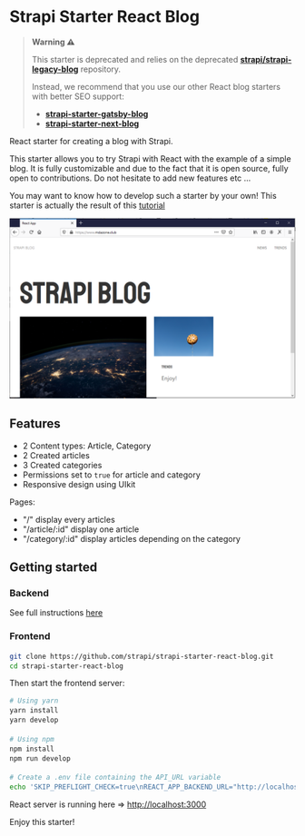 # Strapi Starter React Blog

> **Warning :warning:**
>
> This starter is deprecated and relies on the deprecated **[strapi/strapi-legacy-blog](https://github.com/strapi/strapi-legacy-blog)** repository.
>
> Instead, we recommend that you use our other React blog starters with better SEO support:
>
> * [**strapi-starter-gatsby-blog**](https://github.com/strapi/strapi-starter-gatsby-blog)
> * [**strapi-starter-next-blog**](https://github.com/strapi/strapi-starter-next-blog)

React starter for creating a blog with Strapi.

This starter allows you to try Strapi with React with the example of a simple blog. It is fully customizable and due to the fact that it is open source, fully open to contributions. Do not hesitate to add new features etc ...

You may want to know how to develop such a starter by your own! This starter is actually the result of this [tutorial](https://strapi.io/blog/build-a-blog-with-react-strapi-and-apollo)

![screenshot image](/screenshot.png)

## Features

- 2 Content types: Article, Category
- 2 Created articles
- 3 Created categories
- Permissions set to `true` for article and category
- Responsive design using UIkit

Pages:

- "/" display every articles
- "/article/:id" display one article
- "/category/:id" display articles depending on the category

## Getting started

### Backend

See full instructions [here](https://github.com/strapi/strapi-legacy-blog)

### Frontend

```bash
git clone https://github.com/strapi/strapi-starter-react-blog.git
cd strapi-starter-react-blog
```

Then start the frontend server:

```bash
# Using yarn
yarn install
yarn develop

# Using npm
npm install
npm run develop

# Create a .env file containing the API_URL variable
echo 'SKIP_PREFLIGHT_CHECK=true\nREACT_APP_BACKEND_URL="http://localhost:1337"' >> .env
```

React server is running here => [http://localhost:3000](http://localhost:3000)

Enjoy this starter!
